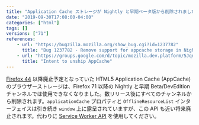 ```yaml
---
title: "Application Cache ストレージが Nightly と早期ベータ版から削除されました"
date: "2019-09-30T17:08:00-04:00"
categories: ["html"]
tags: []
versions: ["71"]
references:
    - url: "https://bugzilla.mozilla.org/show_bug.cgi?id=1237782"
      title: "Bug 1237782 - Remove support for appcache storage in Nightly and early beta"
    - url: "https://groups.google.com/d/topic/mozilla.dev.platform/5JqnS_PnKqU/discussion"
      title: "Intent to unship AppCache"
---
```

[Firefox 44](https://www.fxsitecompat.dev/ja/docs/2015/application-cache-api-has-been-deprecated/) 以降廃止予定となっていた HTML5 Application Cache (AppCache) のブラウザーストレージは、Firefox 71 以降の Nightly と早期 Beta/DevEdition チャンネルでは使用できなくなりました。数リリース後にすべてのチャンネルから削除されます。`applicationCache` プロパティと `OfflineResourceList` インターフェイスは引き続き `window` 上に露呈されていますが、この API も近い将来廃止されます。代わりに [Service Worker API](https://developer.mozilla.org/docs/Web/API/Service_Worker_API) を使用してください。
